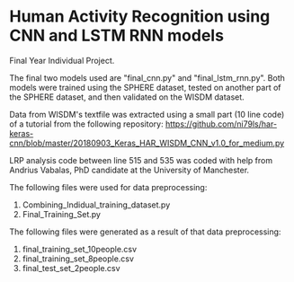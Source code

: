 # Human Activity Recognition using CNN and LSTM RNN models
Final Year Individual Project. 

The final two models used are "final_cnn.py" and "final_lstm_rnn.py". 
Both models were trained using the SPHERE dataset, tested on another part of the SPHERE dataset, and then validated on the WISDM dataset. 

Data from WISDM's textfile was extracted using a small part (10 line code) of a tutorial from the following repository:
https://github.com/ni79ls/har-keras-cnn/blob/master/20180903_Keras_HAR_WISDM_CNN_v1.0_for_medium.py

LRP analysis code between line 515 and 535 was coded with help from Andrius Vabalas, PhD candidate at the University of Manchester. 

The following files were used for data preprocessing:
  1. Combining_Indidual_training_dataset.py
  2. Final_Training_Set.py
 
The following files were generated as a result of that data preprocessing:
  1. final_training_set_10people.csv
  2. final_training_set_8people.csv
  3. final_test_set_2people.csv
